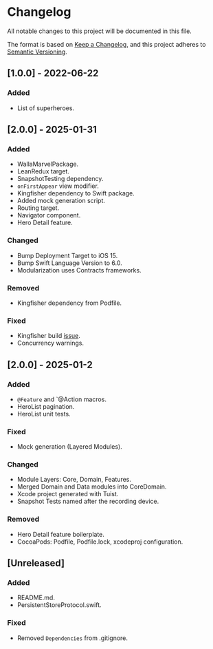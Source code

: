 # Changelog

All notable changes to this project will be documented in this file.

The format is based on [Keep a Changelog](https://keepachangelog.com/en/1.1.0/),
and this project adheres to [Semantic Versioning](https://semver.org/spec/v2.0.0.html).

## [1.0.0] - 2022-06-22

### Added

- List of superheroes.

## [2.0.0] - 2025-01-31

### Added

- WallaMarvelPackage.
- LeanRedux target.
- SnapshotTesting dependency.
- `onFirstAppear` view modifier.
- Kingfisher dependency to Swift package.
- Added mock generation script.
- Routing target.
- Navigator component.
- Hero Detail feature.

### Changed

- Bump Deployment Target to iOS 15.
- Bump Swift Language Version to 6.0.
- Modularization uses Contracts frameworks. 

### Removed

- Kingfisher dependency from Podfile.

### Fixed

- Kingfisher build [issue](https://github.com/onevcat/Kingfisher/issues/2052).
- Concurrency warnings.

## [2.0.0] - 2025-01-2

### Added

- `@Feature` and `@Action macros.
- HeroList pagination.
- HeroList unit tests.

### Fixed

- Mock generation (Layered Modules).

### Changed

- Module Layers: Core, Domain, Features.
- Merged Domain and Data modules into CoreDomain.
- Xcode project generated with Tuist.
- Snapshot Tests named after the recording device.

### Removed

- Hero Detail feature boilerplate.
- CocoaPods: Podfile, Podfile.lock, xcodeproj configuration.

## [Unreleased]

### Added

- README.md.
- PersistentStoreProtocol.swift.

### Fixed

- Removed `Dependencies` from .gitignore. 

